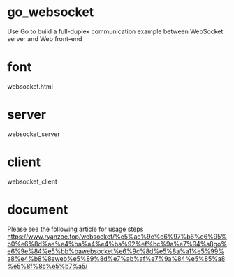 # go_websocket
Use Go to build a full-duplex communication example between WebSocket server and Web front-end

# font
websocket.html

# server
websocket_server

# client
websocket_client

# document
Please see the following article for usage steps
https://www.ryanzoe.top/websocket/%e5%ae%9e%e6%97%b6%e6%95%b0%e6%8d%ae%e4%ba%a4%e4%ba%92%ef%bc%9a%e7%94%a8go%e6%9e%84%e5%bb%bawebsocket%e6%9c%8d%e5%8a%a1%e5%99%a8%e4%b8%8eweb%e5%89%8d%e7%ab%af%e7%9a%84%e5%85%a8%e5%8f%8c%e5%b7%a5/